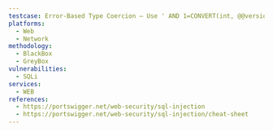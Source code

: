 ```yaml
---
testcase: Error-Based Type Coercion – Use ' AND 1=CONVERT(int, @@version)-- or equivalent error-forcing payloads to determine whether Web (HTTP/HTTPS) service leaks detailed database error messages
platforms: 
  - Web
  - Network
methodology: 
  - BlackBox
  - GreyBox
vulnerabilities:
  - SQLi
services:
  - WEB
references:
  - https://portswigger.net/web-security/sql-injection
  - https://portswigger.net/web-security/sql-injection/cheat-sheet
---
```

